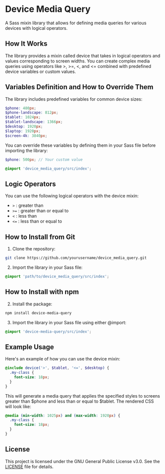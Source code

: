 # Device Media Query

A Sass mixin library that allows for defining media queries for various devices with logical operators.

## How It Works

The library provides a mixin called device that takes in logical operators and values corresponding to screen widths. You can create complex media queries using operators like >, >=, <, and <= combined with predefined device variables or custom values.

## Variables Definition and How to Override Them

The library includes predefined variables for common device sizes:

```scss
$phone: 480px;
$phone-landscape: 812px;
$tablet: 1024px;
$tablet-landscape: 1366px;
$desktop: 1920px;
$laptop: 1920px;
$screen-4k: 3840px;
```
You can override these variables by defining them in your Sass file before importing the library:

```scss
$phone: 500px; // Your custom value

@import 'device_media_query/src/index';
```

## Logic Operators

You can use the following logical operators with the device mixin:

- `>` : greater than
- `>=` : greater than or equal to
- `<` : less than
- `<=` : less than or equal to

## How to Install from Git

1) Clone the repository:

```bash
git clone https://github.com/yourusername/device_media_query.git
```

2) Import the library in your Sass file:

```scss
@import 'path/to/device_media_query/src/index';
```

## How to Install with npm

2) Install the package:

```bash
npm install device-media-query
```

3) Import the library in your Sass file using either @import:

```scss
@import 'device-media-query/src/index';
```

## Example Usage

Here's an example of how you can use the device mixin:

```scss
@include device('>', $tablet, '<=', $desktop) {
  .my-class {
    font-size: 18px;
  }
}
```
This will generate a media query that applies the specified styles to screens greater than $phone and less than or equal to $tablet.
The rendered CSS will look like:

```css
@media (min-width: 1025px) and (max-width: 1920px) {
  .my-class {
    font-size: 18px;
  }
}
```

## License

This project is licensed under the GNU General Public License v3.0. See the [LICENSE](LICENSE) file for details.

